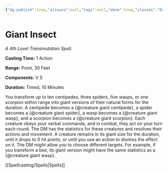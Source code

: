 ```yaml
---
{"dg-publish":true,"aliases":null,"tags":null,"done":true,"classes":"Druid,","spellLevel":4,"school":"Transmutation","source":"PHB","permalink":"/spells/giant-insect/","dgHomeLink":false,"dgPassFrontmatter":true}
---
```


# Giant Insect
*A 4th Level Transmutation Spell.*

**Casting Time:** 1 Action

**Range:** Point, 30 Feet

**Components:** V S 

**Duration:** Timed, 10 Minutes

You transform up to ten centipedes, three spiders, five wasps, or one scorpion within range into giant versions of their natural forms for the duration. A centipede becomes a {@creature giant centipede}, a spider becomes a {@creature giant spider}, a wasp becomes a {@creature giant wasp}, and a scorpion becomes a {@creature giant scorpion}.
Each creature obeys your verbal commands, and in combat, they act on your turn each round. The DM has the statistics for these creatures and resolves their actions and movement.
A creature remains in its giant size for the duration, until it drops to 0 hit points, or until you use an action to dismiss the effect on it.
The DM might allow you to choose different targets. For example, if you transform a bee, its giant version might have the same statistics as a {@creature giant wasp}.

[[Spellcasting/Spells|Spells]]